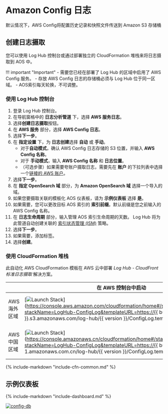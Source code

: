 # Amazon Config 日志
默认情况下，AWS Config将配置历史记录和快照文件传送到 Amazon S3 存储桶

## 创建日志摄取
您可以使用 Log Hub 控制台或通过部署独立的 CloudFormation 堆栈来将日志摄取到 AOS 中。

!!! important "Important"
    - 需要您已经在部署了 Log Hub 的区域中启用了 AWS Config 服务。
    - 存放 AWS Config 日志的存储桶必须与 Log Hub 位于同一区域。
    - AOS索引每天轮换，不可调整。

### 使用 Log Hub 控制台
1. 登录 Log Hub 控制台。
2. 在导航窗格中的 **日志分析管道** 下，选择 **AWS 服务日志**。
3. 选择**创建日志摄取**按钮。
4. 在 **AWS 服务** 部分，选择 **AWS Config 日志**。
5. 选择**下一步**。
6. 在 **指定设置** 下，为 **日志创建**选择 **自动** 或 **手动**。
    - 对于**自动模式**，确认 AWS Config 日志存储的 S3 位置，并输入 **AWS Config 名称**。
    - 对于 **手动模式**，输入 **AWS Config 名称** 和 **日志位置**。
    - （可选步骤）如果需要夸账户摄取日志，需要先在 **账户** 的下拉列表中选择一个[链接的 AWS 账户](../link-account/index.md)。
7. 选择**下一步**。
8. 在 **指定 OpenSearch 域** 部分，为 **Amazon OpenSearch 域** 选择一个导入的域。
9. 如果您要摄取关联的模板化 AOS 仪表板，请为 **示例仪表板** 选择 **是**。
10. 如果需要，您可以更改目标 AOS 索引的 **索引前缀**。默认前缀是您之前输入的 AWS Config 名称。
11. 在 **日志生命周期** 部分，输入管理 AOS 索引生命周期的天数。 Log Hub 将为此管道自动创建关联的 [索引状态管理 (ISM)](https://opensearch.org/docs/latest/im-plugin/ism/index/) 策略。
12. 选择**下一步**。
13. 如果需要，添加标签。
14. 选择**创建**。

### 使用 CloudFormation 堆栈
此自动化 AWS CloudFormation 模板在 AWS 云中部署 *Log Hub - CloudFront 标准日志摄取* 解决方案。

|                      | 在 AWS 控制台中启动                                      | 下载模板                                           |
| -------------------- | ------------------------------------------------------------ | ------------------------------------------------------------ |
| AWS 海外区域 | [![Launch Stack](../../images/launch-stack.png)](https://console.aws.amazon.com/cloudformation/home#/stacks/create/template?stackName=LogHub-ConfigLog&templateURL=https://{{ bucket }}.s3.amazonaws.com/log-hub/{{ version }}/ConfigLog.template){target=_blank} | [Template](https://{{ bucket }}.s3.amazonaws.com/log-hub/{{ version }}/ConfigLog.template) |
| AWS 中国区域 | [![Launch Stack](../../images/launch-stack.png)](https://console.amazonaws.cn/cloudformation/home#/stacks/create/template?stackName=LogHub-ConfigLog&templateURL=https://{{ bucket }}.s3.cn-north-1.amazonaws.com.cn/log-hub/{{ version }}/ConfigLog.template){target=_blank} | [Template](https://{{ bucket }}.s3.cn-north-1.amazonaws.com.cn/log-hub/{{ version }}/ConfigLog.template) |

{%
include-markdown "include-cfn-common.md"
%}

##  示例仪表板
{%
include-markdown "include-dashboard.md"
%}

[![config-db]][config-db]


[config-db]: ../../images/dashboards/config-db.png